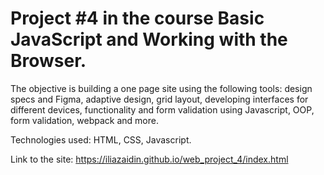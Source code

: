 # Project #4 in the course Basic JavaScript and Working with the Browser.
The objective is building a one page site using the following tools: design specs and Figma, adaptive design, grid layout, developing interfaces for different devices, functionality and form validation using Javascript, OOP, form validation, webpack and more.

Technologies used: HTML, CSS, Javascript.

Link to the site: https://iliazaidin.github.io/web_project_4/index.html